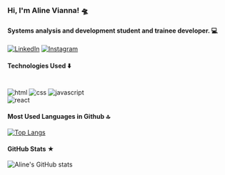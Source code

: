 
### Hi, I'm Aline Vianna! 🛸

#### Systems analysis and development student and trainee developer. 💻



[![LinkedIn](https://img.shields.io/badge/LinkedIn-0077B5?style=for-the-badge&logo=linkedin&logoColor=white)](https://br.linkedin.com/in/aline-vianna-68480613a)
[![Instagram](https://img.shields.io/badge/Instagram-E4405F?style=for-the-badge&logo=instagram&logoColor=white)](https://www.instagram.com/viannalien/)


#### Technologies Used ⬇️

<div style="display: inline_block"><br/>
<img align="center" alt="html" src="https://img.shields.io/badge/HTML-239120?style=for-the-badge&logo=html5&logoColor=white"/>
<img align="center" alt="css" src="https://img.shields.io/badge/CSS-239120?&style=for-the-badge&logo=css3&logoColor=white"/<br/>
<img align="center" alt="javascript" src="https://img.shields.io/badge/JavaScript-F7DF1E?style=for-the-badge&logo=javascript&logoColor=black"/><br/>
<img align="center" alt="react" src="https://img.shields.io/badge/React-20232A?style=for-the-badge&logo=react&logoColor=61DAFB"/>

#### Most Used Languages in Github 🔝

[![Top Langs](https://github-readme-stats.vercel.app/api/top-langs/?username=alienvianna&layout=pie)](https://github.com/alienvianna/github-readme-stats)

#### GitHub Stats ★

![Aline's GitHub stats](https://github-readme-stats.vercel.app/api?username=alienvianna&show_icons=true&theme=radical)






